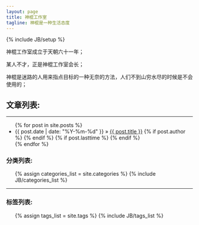 ```yaml
---
layout: page
title: 神棍工作室
tagline: 神棍是一种生活态度
---
```

{% include JB/setup %}

<div class="row-fluid">
<div class="span8">

<p>
神棍工作室成立于天朝六十一年；
</p>
<p>
某人不才，正是神棍工作室会长；
</p>
<p>
神棍是迷路的人用来指点目标的一种无奈的方法，人们不到山穷水尽的时候是不会使用的；
</p>


<h2>文章列表:</h2>
<hr>

<ul class="posts">
{% for post in site.posts %}
<li>
    <span>{{ post.date | date: "%Y-%m-%d" }}</span> &raquo;
    <a href="{{ BASE_PATH }}{{ post.url }}">{{ post.title }}</a>
    {% if post.author %}
    <i title="作者：{{post.author}}" class="icon-user"></i>
    {% endif %}
    {% if post.lasttime %}
    <i title="最后修改时间：{{post.lasttime | date: "%Y-%m-%d"}}" class="icon-pencil"></i>
    {% endif %}
</li>
{% endfor %}
</ul>
</div>

<div class="span4">
<h3>分类列表:</h3>

<ul class="tag_box inline">
  {% assign categories_list = site.categories %}
  {% include JB/categories_list %}
</ul>

<hr>

<h3>标签列表:</h3>

<ul class="tag_box inline">
{% assign tags_list = site.tags %}
{% include JB/tags_list %}
</ul>
</div>
</div>
